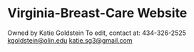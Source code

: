 # Virginia-Breast-Care Website
Owned by Katie Goldstein
To edit, contact at:
434-326-2525
kgoldstein@olin.edu
katie.sg3@gmail.com
